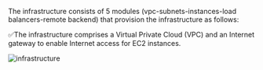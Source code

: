 The infrastructure consists of 5 modules (vpc-subnets-instances-load balancers-remote backend) that provision the infrastructure as follows:

✅The infrastructure comprises a Virtual Private Cloud (VPC) and an Internet gateway to enable Internet access for EC2 instances.
 

![infrastructure](https://github.com/0xZe/Terraform-AWS-Infrastructure/assets/81789671/9db19177-53ea-40b2-9935-2abd763035af)
